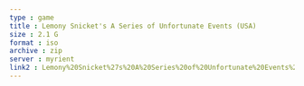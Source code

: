 ```yaml
---
type : game
title : Lemony Snicket's A Series of Unfortunate Events (USA)
size : 2.1 G
format : iso
archive : zip
server : myrient
link2 : Lemony%20Snicket%27s%20A%20Series%20of%20Unfortunate%20Events%20%28USA%29
---
```

